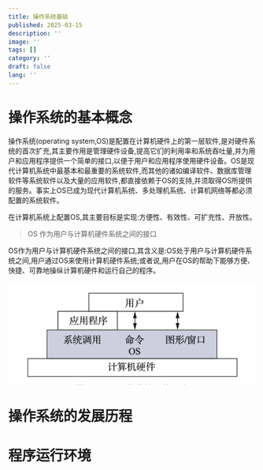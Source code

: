 ```yaml
---
title: 操作系统基础
published: 2025-03-15
description: ''
image: ''
tags: []
category: ''
draft: false 
lang: ''
---
```


# 操作系统的基本概念

操作系统(operating system,OS)是配置在计算机硬件上的第一层软件,是对硬件系统的首次扩充,其主要作用是管理硬件设备,提高它们的利用率和系统吞吐量,并为用户和应用程序提供一个简单的接口,以便于用户和应用程序使用硬件设备。OS是现代计算机系统中最基本和最重要的系统软件,而其他的诸如编译软件、数据库管理软件等系统软件以及大量的应用软件,都直接依赖于OS的支持,并须取得OS所提供的服务。事实上OS已成为现代计算机系统、多处理机系统、计算机网络等都必须配置的系统软件。

在计算机系统上配置OS,其主要目标是实现:方便性、有效性、可扩充性、开放性。

> OS 作为用户与计算机硬件系统之间的接口

OS作为用户与计算机硬件系统之间的接口,其含义是:OS处于用户与计算机硬件系统之间,用户通过OS来使用计算机硬件系统;或者说,用户在OS的帮助下能够方便、快捷、可靠地操纵计算机硬件和运行自己的程序。

![1](https://github.com/MRchenyuheng/Blog_Pic_Bed/blob/main/OS/os-1.png)



# 操作系统的发展历程

# 程序运行环境

